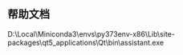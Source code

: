 ## 帮助文档
D:\Local\Miniconda3\envs\py373env-x86\Lib\site-packages\qt5_applications\Qt\bin\assistant.exe